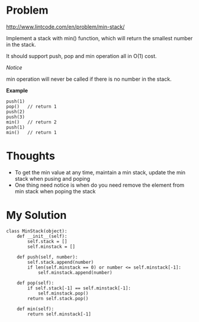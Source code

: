 # Problem

http://www.lintcode.com/en/problem/min-stack/

Implement a stack with min() function, which will return the smallest number in the stack.

It should support push, pop and min operation all in O(1) cost.

*Notice*

min operation will never be called if there is no number in the stack.

**Example**

```
push(1)
pop()   // return 1
push(2)
push(3)
min()   // return 2
push(1)
min()   // return 1
```

# Thoughts

- To get the min value at any time, maintain a min stack, update the min stack when pusing and poping
- One thing need notice is when do you need remove the element from min stack when poping the stack

# My Solution

```
class MinStack(object):
    def __init__(self):
        self.stack = []
        self.minstack = []
   
    def push(self, number):
        self.stack.append(number)
        if len(self.minstack == 0) or number <= self.minstack[-1]:
            self.minstack.append(number)
    
    def pop(self):
        if self.stack[-1] == self.minstack[-1]:
            self.minstack.pop()
        return self.stack.pop()
    
    def min(self):
        return self.minstack[-1]
```